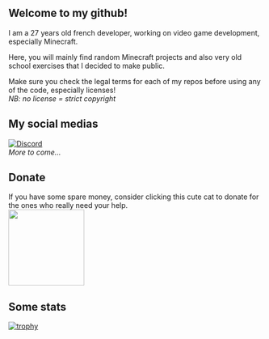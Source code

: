 ## Welcome to my github!

I am a 27 years old french developer, working on video game development, especially Minecraft.

Here, you will mainly find random Minecraft projects and also very old school exercises that I decided to make public.

Make sure you check the legal terms for each of my repos before using any of the code, especially licenses!  
*NB: no license = strict copyright*

## My social medias

[![Discord](https://img.shields.io/discord/299564448815775744.svg?label=&logo=discord&logoColor=ffffff&color=7389D8&labelColor=6A7EC2)](https://discord.gg/9wEeCPZYcp)  
*More to come...*

## Donate

If you have some spare money, consider clicking this cute cat to donate for the ones who really need your help.  
<a href="https://soutenir.la-spa.fr/b/mon-don?cid=241&_cv=1&frequency=once&amount=2000" target="_blank">
<img src="https://play-lh.googleusercontent.com/ObdbSatQvNUymufVs3vL5YmhGdvs3w5vvTciaGLFQOZoREVAEIIueioFOrWk9je_fqxR" width=150px>
</a>

## Some stats

<!--<img src="https://github-readme-stats.vercel.app/api?username=psnrigner&show_icons=true&count_private=true&hide_border=true&theme=dracula" alt="My github stats">-->
<!--<img src="https://github-readme-stats.vercel.app/api/top-langs/?username=psnrigner&hide_border=true&theme=dracula" alt="">-->

[![trophy](https://github-profile-trophy.vercel.app/?username=Rigner)](https://github.com/ryo-ma/github-profile-trophy)

